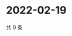 # 2022-02-19

共 0 条

<!-- BEGIN WEIBO -->
<!-- 最后更新时间 Sat Feb 19 2022 20:13:45 GMT+0800 (China Standard Time) -->

<!-- END WEIBO -->
